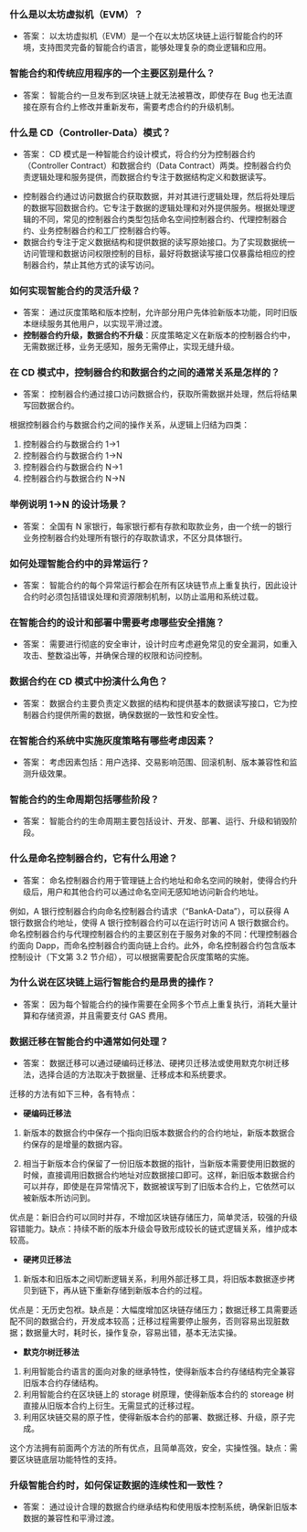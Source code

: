 
### 什么是以太坊虚拟机（EVM）？

- 答案： 以太坊虚拟机（EVM）是一个在以太坊区块链上运行智能合约的环境，支持图灵完备的智能合约语言，能够处理复杂的商业逻辑和应用。



### 智能合约和传统应用程序的一个主要区别是什么？

- 答案： 智能合约一旦发布到区块链上就无法被篡改，即使存在 Bug 也无法直接在原有合约上修改并重新发布，需要考虑合约的升级机制。



### 什么是 CD（Controller-Data）模式？

- 答案： CD 模式是一种智能合约设计模式，将合约分为控制器合约（Controller Contract）和数据合约（Data Contract）两类。控制器合约负责逻辑处理和服务提供，而数据合约专注于数据结构定义和数据读写。

* 控制器合约通过访问数据合约获取数据，并对其进行逻辑处理，然后将处理后的数据写回数据合约。它专注于数据的逻辑处理和对外提供服务。根据处理逻辑的不同，常见的控制器合约类型包括命名空间控制器合约、代理控制器合约、业务控制器合约和工厂控制器合约等。
* 数据合约专注于定义数据结构和提供数据的读写原始接口。为了实现数据统一访问管理和数据访问权限控制的目标，最好将数据读写接口仅暴露给相应的控制器合约，禁止其他方式的读写访问。



### 如何实现智能合约的灵活升级？

- 答案： 通过灰度策略和版本控制，允许部分用户先体验新版本功能，同时旧版本继续服务其他用户，以实现平滑过渡。
- **控制器合约升级，数据合约不升级**：灰度策略定义在新版本的控制器合约中，无需数据迁移，业务无感知，服务无需停止，实现无缝升级。



### 在 CD 模式中，控制器合约和数据合约之间的通常关系是怎样的？

- 答案： 控制器合约通过接口访问数据合约，获取所需数据并处理，然后将结果写回数据合约。

根据控制器合约与数据合约之间的操作关系，从逻辑上归结为四类：

1. 控制器合约与数据合约 1->1
2. 控制器合约与数据合约 1->N
3. 控制器合约与数据合约 N->1
4. 控制器合约与数据合约 N->N



### 举例说明 1->N 的设计场景？

- 答案： 全国有 N 家银行，每家银行都有存款和取款业务，由一个统一的银行业务控制器合约处理所有银行的存取款请求，不区分具体银行。



### 如何处理智能合约中的异常运行？

- 答案： 智能合约的每个异常运行都会在所有区块链节点上重复执行，因此设计合约时必须包括错误处理和资源限制机制，以防止滥用和系统过载。



### 在智能合约的设计和部署中需要考虑哪些安全措施？

- 答案： 需要进行彻底的安全审计，设计时应考虑避免常见的安全漏洞，如重入攻击、整数溢出等，并确保合理的权限和访问控制。



### 数据合约在 CD 模式中扮演什么角色？

- 答案： 数据合约主要负责定义数据的结构和提供基本的数据读写接口，它为控制器合约提供所需的数据，确保数据的一致性和安全性。



### 在智能合约系统中实施灰度策略有哪些考虑因素？

- 答案： 考虑因素包括：用户选择、交易影响范围、回滚机制、版本兼容性和监测升级效果。



### 智能合约的生命周期包括哪些阶段？

- 答案： 智能合约的生命周期主要包括设计、开发、部署、运行、升级和销毁阶段。



### 什么是命名控制器合约，它有什么用途？

- 答案： 命名控制器合约用于管理链上合约地址和命名空间的映射，使得合约升级后，用户和其他合约可以通过命名空间无感知地访问新合约地址。

例如，A 银行控制器合约向命名控制器合约请求（“BankA-Data”），可以获得 A 银行数据合约地址，使得 A 银行控制器合约可以在运行时访问 A 银行数据合约。命名控制器合约与代理控制器合约的主要区别在于服务对象的不同：代理控制器合约面向 Dapp，而命名控制器合约面向链上合约。此外，命名控制器合约包含版本控制设计（下文第 3.2 节介绍），可以根据需要配合灰度策略的实施。



### 为什么说在区块链上运行智能合约是昂贵的操作？

- 答案： 因为每个智能合约的操作需要在全网多个节点上重复执行，消耗大量计算和存储资源，并且需要支付 GAS 费用。



### 数据迁移在智能合约中通常如何处理？

- 答案： 数据迁移可以通过硬编码迁移法、硬拷贝迁移法或使用默克尔树迁移法，选择合适的方法取决于数据量、迁移成本和系统要求。

迁移的方法有如下三种，各有特点：

* **硬编码迁移法**

1. 新版本的数据合约中保存一个指向旧版本数据合约的合约地址，新版本数据合约保存的是增量的数据内容。

2. 相当于新版本合约保留了一份旧版本数据的指针，当新版本需要使用旧数据的时候，直接调用旧数据合约地址对应数据接口即可。这样，新旧版本数据合约可以并存，即使是在异常情况下，数据被误写到了旧版本合约上，它依然可以被新版本所访问到。

优点是：新旧合约可以同时并存，不增加区块链存储压力，简单灵活，较强的升级容错能力。缺点：持续不断的版本升级会导致形成较长的链式逻辑关系，维护成本较高。

* **硬拷贝迁移法**

1. 新版本和旧版本之间切断逻辑关系，利用外部迁移工具，将旧版本数据逐步拷贝到链下，再从链下重新存储到新版本合约的过程。

优点是：无历史包袱。缺点是：大幅度增加区块链存储压力；数据迁移工具需要适配不同的数据合约，开发成本较高；迁移过程需要停止服务，否则容易出现脏数据；数据量大时，耗时长，操作复杂，容易出错，基本无法实操。

* **默克尔树迁移法**

1. 利用智能合约语言的面向对象的继承特性，使得新版本合约存储结构完全兼容旧版本合约存储结构。
2. 利用智能合约在区块链上的 storage 树原理，使得新版本合约的 storeage 树直接从旧版本合约上衍生。无需显式的迁移过程。
3. 利用区块链交易的原子性，使得新版本合约的部署、数据迁移、升级，原子完成。

这个方法拥有前面两个方法的所有优点，且简单高效，安全，实操性强。缺点：需要区块链底层功能特性的支持。



### 升级智能合约时，如何保证数据的连续性和一致性？

- 答案： 通过设计合理的数据合约继承结构和使用版本控制系统，确保新旧版本数据的兼容性和平滑过渡。
